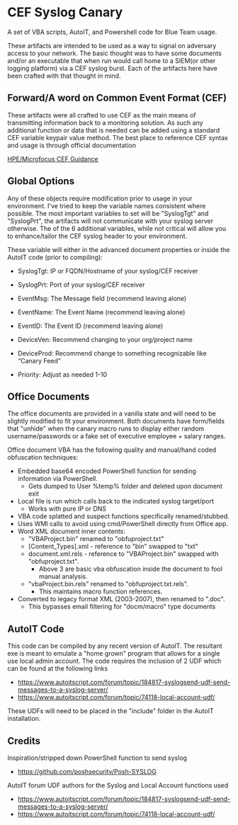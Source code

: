 # CEF Syslog Canary
A set of VBA scripts, AutoIT, and Powershell code for Blue Team usage.

These artifacts are intended to be used as a way to signal on adversary access to your network. The basic thought was to have some documents and/or an executable that when run would call home to a SIEM(or other logging platform) via a CEF syslog burst. Each of the artifacts here have been crafted with that thought in mind.

## Forward/A word on Common Event Format (CEF)

These artifacts were all crafted to use CEF as the main means of transmitting information back to a monitoring solution. As such any additional function or data that is needed can be added using a standard CEF variable keypair value method. The best place to reference CEF syntax and usage is through official documentation

[HPE/Microfocus CEF Guidance](https://community.softwaregrp.com/t5/ArcSight-Connectors/ArcSight-Common-Event-Format-CEF-Implementation-Standard/ta-p/1645557)

## Global Options

Any of these objects require modification prior to usage in your environment. I've tried to keep the variable names consistent where possible. The most important variables to set will be "SyslogTgt" and "SyslogPrt", the artifacts will not communicate with your syslog server otherwise. The of the 6 additional variables, while not critical will allow you to enhance/tailor the CEF syslog header to your environment. 

These variable will either in the advanced document properties or inside the AutoIT code (prior to compiling):
 
-	SyslogTgt: IP or FQDN/Hostname of your syslog/CEF receiver 
-	SyslogPrt: Port of your syslog/CEF receiver

-	EventMsg: The Message field (recommend leaving alone)
-	EventName: The Event Name (recommend leaving alone)
-	EventID: The Event ID  (recommend leaving alone)
-	DeviceVen: Recommend changing to your org/project name
-	DeviceProd: Recommend change to something recognizable like “Canary Feed”
-	Priority: Adjust as needed 1-10

## Office Documents

  The office documents are provided in a vanilla state and will need to be slightly modified to fit your environment. Both documents have form/fields that "unhide" when the canary macro runs to display either random username/passwords or a fake set of executive employee + salary ranges. 
  
Office document VBA has the following quality and manual/hand coded obfuscation techniques:
- Embedded base64 encoded PowerShell function for sending information via PowerShell.
  - Gets dumped to User %temp% folder and deleted upon document exit
- Local file is run which calls back to the indicated syslog target/port 
  - Works with pure IP or DNS
- VBA code splatted and suspect functions specifically renamed/stubbed.
- Uses WMI calls to avoid using cmd/PowerShell directly from Office app.
- Word XML document inner contents: 
  - "VBAProject.bin" renamed to "obfuproject.txt"
  - [Content_Types].xml - reference to "bin" swapped to "txt"
  - document.xml.rels - reference to "VBAProject.bin" swapped with "obfuproject.txt".  
    - Above 3 are basic vba obfuscation inside the document to fool manual analysis.
  - "vbaProject.bin.rels" renamed to "obfuproject.txt.rels".
    - This maintains macro function references.      
- Converted to legacy format XML (2003-2007), then renamed to ".doc".
  - This bypasses email filtering for "docm/macro" type documents

## AutoIT Code

This code can be compiled by any recent version of AutoIT. The resultant exe is meant to emulate a "home grown" program that allows for a single use local admin account. The code requires the inclusion of 2 UDF which can be found at the following links

- https://www.autoitscript.com/forum/topic/184817-syslogsend-udf-send-messages-to-a-syslog-server/
- https://www.autoitscript.com/forum/topic/74118-local-account-udf/

These UDFs will need to be placed in the "include" folder in the AutoIT installation.

## Credits
Inspiration/stripped down PowerShell function to send syslog
- https://github.com/poshsecurity/Posh-SYSLOG


AutoIT forum UDF authors for the Syslog and Local Account functions used
- https://www.autoitscript.com/forum/topic/184817-syslogsend-udf-send-messages-to-a-syslog-server/
- https://www.autoitscript.com/forum/topic/74118-local-account-udf/

